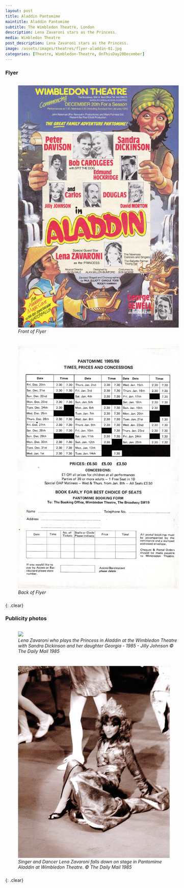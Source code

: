 ```yaml
---
layout: post
title: Aladdin Pantomime
maintitle: Aladdin Pantomime
subtitle: The Wimbledon Theatre, London
description: Lena Zavaroni stars as the Princess.
media: Wimbledon Theatre
post_description: Lena Zavaroni stars as the Princess.
image: /assets/images/theatres/flyer-aladdin-01.jpg
categories: [Theatre, Wimbledon-Theatre, OnThisDay20December]
---
```


### Flyer

<figure class="fig1">
<a href="/assets/images/theatres/flyer-aladdin-01.jpg"><img src="/assets/images/theatres/flyer-aladdin-01.jpg" class="full-width zoom-in"></a>
<figcaption>
<cite>Front of Flyer</cite>
</figcaption>
</figure>

<figure class="fig2">
<a href="/assets/images/theatres/flyer-aladdin-02.jpg"><img src="/assets/images/theatres/flyer-aladdin-02.jpg" class="full-width zoom-in"></a>
<figcaption>
<cite>Back  of Flyer</cite>
</figcaption>
</figure>

{: .clear}

### Publicity photos
<figure class="fig1">
<a href="/assets/images/theatres/aladdin-01.jpg"><img src="/assets/images/theatres/aladdin-01.jpg" class="full-width zoom-in"></a>
<figcaption>
<cite>Lena Zavaroni who plays the Princess in Aladdin at the Wimbledon Theatre with Sandra Dickinson and her daughter Georgia - 1985 - Jilly Johnson © The Daily Mail 1985</cite>
</figcaption>
</figure>

<figure class="fig2">
<a href="/assets/images/theatres/aladdin-02.jpg"><img src="/assets/images/theatres/aladdin-02.jpg" class="full-width zoom-in"></a>
<figcaption>
<cite>Singer and Dancer Lena Zavaroni falls down on stage in Pantomime Aladdin at Wimbledon Theatre. © The Daily Mail 1985</cite>
</figcaption>
</figure>

<br />{: .clear}

<style>
.dt-published {display: none;}

.post-meta:after {content: "20 December 1985 - 25 February 1986";}

.fig1 {float:left; width:49%;}
figcaption {float:left; width:100%;}

.fig2 {float:right; width:49%;}
figcaption {float:left; width:100%;}

@media screen and (orientation:portrait) {
.fig1, .fig2 {float:left; width:100%;}
figcaption {float:left; width:100%; margin-bottom: 10px;}
}
</style>

